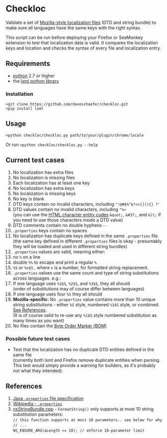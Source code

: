 # Checkloc

Validate a set of [Mozilla-style localization files](https://developer.mozilla.org/en-US/docs/Mozilla/Localization/Localizing_an_extension) (DTD and string bundle) to make sure all languages have the same keys with the right syntax.

This script can be run before deploying your Firefox or SeaMonkey extension to test that localization data is valid. It compares the localization keys and location and checks the syntax of every file and localization entry.


## Requirements

* [python](https://www.python.org/downloads/) 2.7 or higher
* the [lxml python library](http://lxml.de/)

### Installation

```
>git clone https://github.com/daveschaefer/checkloc.git
>pip install lxml
```


## Usage

```>python checkloc/checkloc.py path/to/your/plugin/chrome/locale```

Or run ```>python checkloc/checkloc.py --help```



## Current test cases

1. No localization has extra files
2. No localization is missing files
3. Each localization has at least one key
4. No localization has extra keys
5. No localization is missing keys
6. No key is blank
7. DTD keys contain no invalid characters, including ```"!@#$%^&*<>[](){} ?'```
8. DTD values contain no invalid characters, including ```"%<```  
	(you can use the [HTML character entity codes](https://en.wikipedia.org/wiki/List_of_XML_and_HTML_character_entity_references) ```&quot;```, ```&#37;```, and ```&lt;``` if you need to use those characters inside a DTD value)
9. DTD comments contain no double hyphens ```--```
10. ```.properties``` keys contain no spaces
11. No localization has duplicate keys defined in the same ```.properties``` file  
	(the same key defined in different ```.properties``` files is okay - presumably they will be loaded and used in different string bundles)
12. ```.properties``` values are valid, meaning either:
  1. no ```%``` on a line
  2. double ```%%``` to escape and print a regular ```%```
  3. ```%S``` or ```%n$S``` , where ```n``` is a number, for formatted string replacement.
13. ```.properties``` values use the same count and type of string substitutions across languages. e.g.:
  1. If one language uses ```%1$S```, ```%2$S```, and ```%3$S```, they all should  
  (order of substitutions may of course differ between languages)
  2. If one language uses four ```%S``` they all should
14. **Mozilla-specific:** No ```.properties``` value contains more than 10 unique string substitutions - either ```%S``` style, numbered ```%1$S``` style, or combined. [See References](#max10subs).  
  (It is of course valid to re-use any ```%1$S``` style numbered substitution as many times as you want)
15. No files contain the [Byte Order Marker (BOM)](https://developer.mozilla.org/en-US/docs/Mozilla/Tech/XUL/Tutorial/Property_Files#Escape_non-ASCII_Characters)


### Possible future test cases

* Test that the localization has no duplicate DTD entities defined in the same file  
(currently both lxml and Firefox remove duplicate entities when parsing. This test would simply provide a warning for builders, as it's probably not what they intended).

## References

1. [Java ```.properties``` file specification](http://docs.oracle.com/javase/8/docs/api/java/util/Properties.html)
2. [Wikipedia - ```.properties```](https://en.wikipedia.org/wiki/.properties)
3. <a name="max10subs"></a>[nsStringBundle.cpp](https://mxr.mozilla.org/mozilla-central/source/intl/strres/nsStringBundle.cpp) - ```FormatString()``` only supports at most 10 string substitution parameters:  
	```// this function supports at most 10 parameters.. see below for why```  
	```// ...```  
	```NS_ENSURE_ARG(aLength <= 10); // enforce 10-parameter limit```
